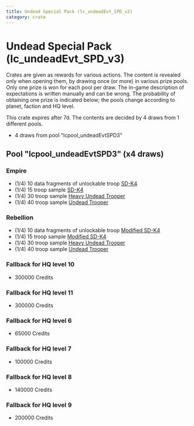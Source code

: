 ```yaml
---
title: Undead Special Pack (lc_undeadEvt_SPD_v3)
category: crate
---
```


# Undead Special Pack (lc_undeadEvt_SPD_v3)

Crates are given as rewards for various actions. The content is revealed only when opening them, by drawing once (or more) in various prize pools. Only one prize is won for each pool per draw. The in-game description of expectations is written manually and can be wrong. The probability of obtaining one prize is indicated below; the pools change according to planet, faction and HQ level.

This crate expires after 7d. The contents are decided by 4 draws from 1 different pools.
  * 4 draws from pool "lcpool_undeadEvtSPD3"

## Pool "lcpool_undeadEvtSPD3" (x4 draws)

### Empire

  * (1/4) 10 data fragments of unlockable troop [SD-K4](HeroEmpireSpiderDroid)
  * (1/4) 15 troop sample [SD-K4](HeroEmpireSpiderDroid)
  * (1/4) 30 troop sample [Heavy Undead Trooper](EmpireHeavyStormDeath)
  * (1/4) 40 troop sample [Undead Trooper](EmpireStormDeath)

### Rebellion

  * (1/4) 10 data fragments of unlockable troop [Modified SD-K4](HeroRebelSpiderDroid)
  * (1/4) 15 troop sample [Modified SD-K4](HeroRebelSpiderDroid)
  * (1/4) 30 troop sample [Heavy Undead Trooper](RebelHeavyStormDeath)
  * (1/4) 40 troop sample [Undead Trooper](RebelStormDeath)

### Fallback for HQ level 10

  * 300000 Credits

### Fallback for HQ level 11

  * 300000 Credits

### Fallback for HQ level 6

  * 65000 Credits

### Fallback for HQ level 7

  * 100000 Credits

### Fallback for HQ level 8

  * 140000 Credits

### Fallback for HQ level 9

  * 200000 Credits